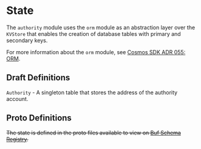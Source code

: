 # State

The `authority` module uses the `orm` module as an abstraction layer over the `KVStore` that enables the creation of database tables with primary and secondary keys.

For more information about the `orm` module, see [Cosmos SDK ADR 055: ORM](https://docs.cosmos.network/main/architecture/adr-055-orm).

## Draft Definitions

`Authority` - A singleton table that stores the address of the authority account.

## Proto Definitions

~~The state is defined in the proto files available to view on [Buf Schema Registry](https://buf.build/chora/authority).~~

<!-- listed alphabetically -->
